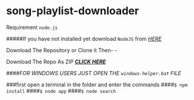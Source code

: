 # song-playlist-downloader
Requirement `node.js`

#####If you have not installed yet download `NodeJS` from [_HERE_](https://nodejs.org/en/download/) 

Download The Repository or Clone it Then- -

Download The Repo As ZIP [**_CLICK HERE_**](http://mxys.tk/github_file_songlist)

####_FOR WINDOWS USERS JUST OPEN THE `windows-helper.bat` FILE_

###first open a terminal in the folder and enter the commands
####`$ npm install`
####`$ node app`
####`$ node search`